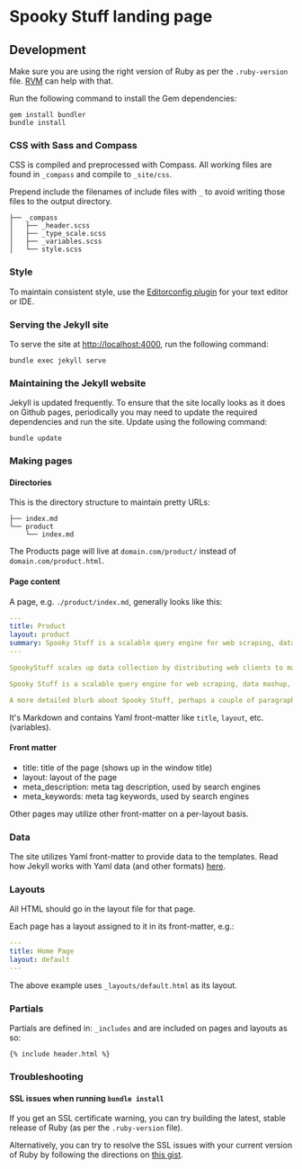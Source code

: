 # Spooky Stuff landing page

## Development

Make sure you are using the right version of Ruby as per the `.ruby-version` file. [RVM](https://rvm.io/rvm/install) can help with that.

Run the following command to install the Gem dependencies:

    gem install bundler
    bundle install


### CSS with Sass and Compass

CSS is compiled and preprocessed with Compass. All working files are found in `_compass` and compile to `_site/css`.

Prepend include the filenames of include files with `_` to avoid writing those files to the output directory.

    ├── _compass
    │   ├── _header.scss
    │   ├── _type_scale.scss
    │   ├── _variables.scss
    │   └── style.scss

### Style

To maintain consistent style, use the [Editorconfig plugin](http://editorconfig.org/#download) for your text editor or IDE.


### Serving the Jekyll site

To serve the site at [http://localhost:4000](http://localhost:4000), run the following command:

    bundle exec jekyll serve


### Maintaining the Jekyll website

Jekyll is updated frequently. To ensure that the site locally looks as it does on Github pages, periodically you may need to update the required dependencies and run the site. Update using the following command:

    bundle update


### Making pages

#### Directories

This is the directory structure to maintain pretty URLs:

    ├── index.md
    └── product
        └── index.md

The Products page will live at `domain.com/product/` instead of `domain.com/product.html`.

#### Page content

A page, e.g. `./product/index.md`, generally looks like this:

```yml
---
title: Product
layout: product
summary: Spooky Stuff is a scalable query engine for web scraping, data mashup, and acceptance QA
---

SpookyStuff scales up data collection by distributing web clients to many machines.

Spooky Stuff is a scalable query engine for web scraping, data mashup, and acceptance QA, powered by Apache Spark.

A more detailed blurb about Spooky Stuff, perhaps a couple of paragraphs.
```

It's Markdown and contains Yaml front-matter like `title`, `layout`, etc. (variables).


#### Front matter

- title: title of the page (shows up in the window title)
- layout: layout of the page
- meta_description: meta tag description, used by search engines
- meta_keywords: meta tag keywords, used by search engines

Other pages may utilize other front-matter on a per-layout basis.


### Data

The site utilizes Yaml front-matter to provide data to the templates. Read how Jekyll works with Yaml data (and other formats) [here](http://jekyllrb.com/docs/datafiles/).


### Layouts

All HTML should go in the layout file for that page.

Each page has a layout assigned to it in its front-matter, e.g.:

```yml
---
title: Home Page
layout: default
---
```

The above example uses `_layouts/default.html` as its layout.


### Partials

Partials are defined in: `_includes` and are included on pages and layouts as so:

```liquid
{% include header.html %}
```


### Troubleshooting

#### SSL issues when running `bundle install`

If you get an SSL certificate warning, you can try building the latest, stable release of Ruby (as per the `.ruby-version` file).

Alternatively, you can try to resolve the SSL issues with your current version of Ruby by following the directions on [this gist](https://gist.github.com/luislavena/f064211759ee0f806c88).
